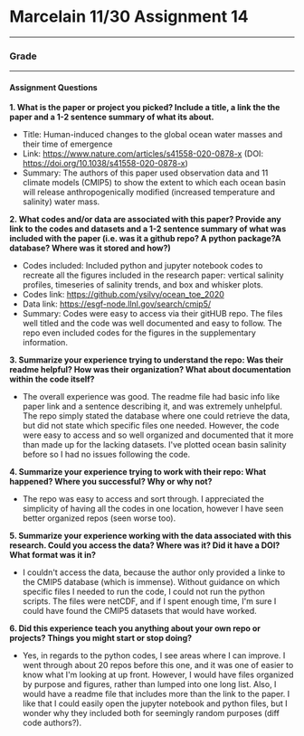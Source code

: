 # Marcelain 11/30 Assignment 14

___
### Grade


___

#### Assignment Questions

**1. What is the paper or project you picked? Include a title, a link the the paper and a 1-2 sentence summary of what its about.**
- Title:  Human-induced changes to the global ocean water masses and their time of emergence
- Link:  https://www.nature.com/articles/s41558-020-0878-x  (DOI: https://doi.org/10.1038/s41558-020-0878-x)
- Summary:  The authors of this paper used observation data and 11 climate models (CMIP5) to show the extent to which each ocean basin will release anthropogenically modified (increased temperature and salinity) water mass. 

**2. What codes and/or data are associated with this paper? Provide any link to the codes and datasets and a 1-2 sentence summary of what was included with the paper (i.e. was it a github repo? A python package?A database? Where was it stored and how?)**
- Codes included:  Included python and jupyter notebook codes to recreate all the figures included in the research paper:  vertical salinity profiles, timeseries of salinity trends, and box and whisker plots.
- Codes link:  https://github.com/ysilvy/ocean_toe_2020
- Data link:  https://esgf-node.llnl.gov/search/cmip5/
- Summary:  Codes were easy to access via their gitHUB repo.  The files well titled and the code was well documented and easy to follow.  The repo even included codes for the figures in the supplementary information.

**3. Summarize your experience trying to understand the repo: Was their readme helpful? How was their organization? What about documentation within the code itself?**  
- The overall experience was good.  The readme file had basic info like paper link and a sentence describing it, and was extremely unhelpful.  The repo simply stated the database where one could retrieve the data, but did not state which specific files one needed.  However, the code were easy to access and so well organized and documented that it more than made up for the lacking datasets.  I've plotted ocean basin salinity before so I had no issues following the code. 

**4. Summarize your experience trying to work with their repo: What happened? Where you successful? Why or why not?**
- The repo was easy to access and sort through.  I appreciated the simplicity of having all the codes in one location, however I have seen better organized repos (seen worse too).  

**5. Summarize your experience working with the data associated with this research. Could you access the data? Where was it? Did it have a DOI? What format was it in?**
- I couldn't access the data, because the author only provided a linke to the CMIP5 database (which is immense).  Without guidance on which specific files I needed to run the code, I could not run the python scripts.  The files were netCDF, and if I spent enough time, I'm sure I could have found the CMIP5 datasets that would have worked.

**6. Did this experience teach you anything about your own repo or projects? Things you might start or stop doing?**
- Yes, in regards to the python codes, I see areas where I can improve.  I went through about 20 repos before this one, and it was one of easier to know what I'm looking at up front.  However, I would have files organized by purpose and figures, rather than lumped into one long list.  Also, I would have a readme file that includes more than the link to the paper.  I like that I could easily open the jupyter notebook and python files, but I wonder why they included both for seemingly random purposes (diff code authors?).



